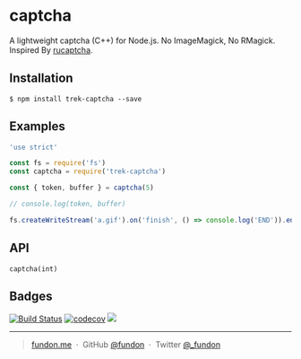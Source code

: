 # captcha

A lightweight captcha (C++) for Node.js. No ImageMagick, No RMagick. Inspired By [rucaptcha](https://github.com/huacnlee/rucaptcha).


## Installation

```
$ npm install trek-captcha --save
```


## Examples

```js
'use strict'

const fs = require('fs')
const captcha = require('trek-captcha')

const { token, buffer } = captcha(5)

// console.log(token, buffer)

fs.createWriteStream('a.gif').on('finish', () => console.log('END')).end(buffer)

```


## API

`captcha(int)`


## Badges

[![Build Status](https://travis-ci.org/trekjs/captcha.svg?branch=master)](https://travis-ci.org/trekjs/captcha)
[![codecov](https://codecov.io/gh/trekjs/captcha/branch/master/graph/badge.svg)](https://codecov.io/gh/trekjs/captcha)
![](https://img.shields.io/badge/license-MIT-blue.svg)

---

> [fundon.me](https://fundon.me) &nbsp;&middot;&nbsp;
> GitHub [@fundon](https://github.com/fundon) &nbsp;&middot;&nbsp;
> Twitter [@_fundon](https://twitter.com/_fundon)
